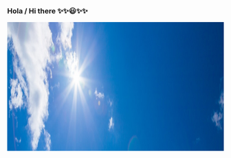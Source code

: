 ### Hola / Hi there ✨✨😃✨✨

<img width=900 height= 300 src="https://github.com/Pedro410Ar/Pedro410ar/blob/main/imagen%20cielo.jfif"/> 

<!--
**Pedro410Ar/Pedro410ar** is a ✨ _special_ ✨ repository because its `README.md` (this file) appears on your GitHub profile.

Here are some ideas to get you started:

- 🔭 I’m currently working on ...
- 🌱 I’m currently learning ...
- 👯 I’m looking to collaborate on ...
- 🤔 I’m looking for help with ...
- 💬 Ask me about ...
- 📫 How to reach me: ...
- 😄 Pronouns: ...
- ⚡ Fun fact: ...
-->

